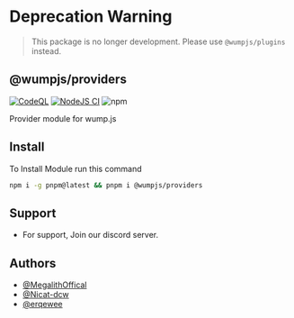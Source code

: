 # Deprecation Warning
> This package is no longer development. Please use `@wumpjs/plugins` instead.

## @wumpjs/providers
[![CodeQL](https://github.com/wumpjs/providers/actions/workflows/codeql.yml/badge.svg)](https://github.com/wumpjs/providers/actions/workflows/codeql.yml)
[![NodeJS CI](https://github.com/wumpjs/providers/actions/workflows/node.js.yml/badge.svg)](https://github.com/wumpjs/providers/actions/workflows/node.js.yml)
![npm](https://img.shields.io/npm/v/wump.js.svg?maxAge=3600)

Provider module for wump.js

## Install

To Install Module run this command

```bash
npm i -g pnpm@latest && pnpm i @wumpjs/providers
```

## Support

- For support, Join our discord server.

## Authors

- [@MegalithOffical](https://www.github.com/MegalithOffical)
- [@Nicat-dcw](https://www.github.com/Nicat-dcw)
- [@erqewee](https://www.github.com/erqewee)
